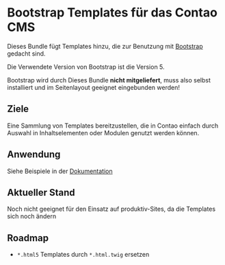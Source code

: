 # Bootstrap Templates für das Contao CMS

Dieses Bundle fügt Templates hinzu, die zur Benutzung mit [Bootstrap](https://getbootstrap.com) gedacht sind.

Die Verwendete Version von Bootstrap ist die Version 5.

Bootstrap wird durch Dieses Bundle **nicht mitgeliefert**, muss also selbst installiert und im Seitenlayout geeignet 
eingebunden werden!

## Ziele

Eine Sammlung von Templates bereitzustellen, die in Contao einfach durch Auswahl in Inhaltselementen oder Modulen
genutzt werden können.


## Anwendung

Siehe Beispiele in der [Dokumentation](https://github.com/ContaoBayern/bootstrap-templates/blob/main/docs/index.md)


## Aktueller Stand

Noch nicht geeignet für den Einsatz auf produktiv-Sites, da die Templates sich noch ändern


## Roadmap

* `*.html5` Templates durch `*.html.twig` ersetzen
